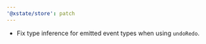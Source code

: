 ```yaml
---
'@xstate/store': patch
---
```


- Fix type inference for emitted event types when using `undoRedo`.
